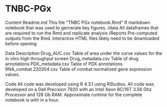 # TNBC-PGx

Content
Readme.md       This file
"TNBC PGx notebook.Rmd"  R markdown notebook that was used to gernerate key figures.
/data		All dataframes that are required to run the Rmd and replicate analysis
/Reports Pre-computed outputs from the Rmd. Interactive HTML files likely need to be downloaded before opening

Data Description
Drug_AUC.csv  Table of area under the curve values for the in vitro high throughput screen
Drug_metadata.csv Table of drug annotations
PDX_metadata.csv Table of PDX annotations
RNA_combat.220304.csv Table of combat normalized gene expression values.

Code
All code was developed using R 4.3.1 using RStudios. All code was developed on a Dell Precision 7920 with an Intel Xeon 8C/16T 3.56 Ghz Processor and 128 Gb RAM. 
Approximate runtime for the complete notebook is with in a hour.
